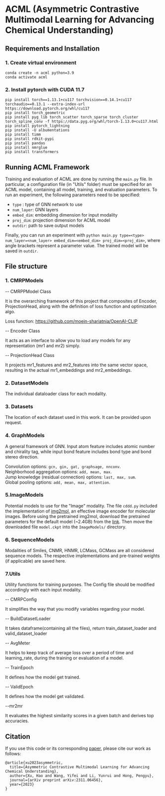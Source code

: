 # ACML (Asymmetric Contrastive Multimodal Learning for Advancing Chemical Understanding)


## Requirements and Installation
### 1. Create virtual environment
```
conda create -n acml python=3.9 
conda activate acml
```

### 2. Install pytorch with CUDA 11.7
```
pip install torch==1.13.1+cu117 torchvision==0.14.1+cu117 torchaudio==0.13.1 --extra-index-url https://download.pytorch.org/whl/cu117 
pip install torch_geometric 
pip install pyg_lib torch_scatter torch_sparse torch_cluster torch_spline_conv -f https://data.pyg.org/whl/torch-1.13.0+cu117.html 
pip install pytorch_lightning 
pip install -U albumentations 
pip install timm 
pip install rdkit-pypi 
pip install pandas 
pip install nmrglue 
pip install transformers
```

## Running ACML Framework
Training and evaluation of ACML are done by running the `main.py` file. In particular, a configuration file (in "Utils" 
folder) must be specified for an ACML model, containing all model, training, and evaluation parameters.
To run an experiment, the following parameters need to be specified:

- `type` : type of GNN network to use
- `num_layer`: GNN layers
- `embed_dim`: embedding dimension for input modality
- `proj_dim`: projection dimension for ACML model
- `outdir`: path to save output models

Finally, you can run an experiment
with `python main.py type=<type> num_layer=<num_layer> embed_dim=<embed_dim> proj_dim=<proj_dim>`,
where angle brackets represent a parameter value. The trained model will be saved in `outdir`.

## File structure
### 1. CMRPModels
-- CMRPPModel Class

It is the overarching framework of this project that composites of Encoder, ProjectionHead,
along with the definition of loss function and optimization algo.

Loss function: https://github.com/moein-shariatnia/OpenAI-CLIP

-- Encoder Class

It acts as an interface to allow you to load any models for any representation (mr1 and mr2) simply.

-- ProjectionHead Class

It projects mr1_features and mr2_features into the same vector space,
resulting in the actual mr1_embeddings and mr2_embeddings.

### 2. DatasetModels
The individual dataloader class for each modality. 

### 3. Datasets
The location of each dataset used in this work. It can be provided upon request. 


### 4. GraphModels
A general framework of GNN. Input atom feature includes atomic number and chirality tag,
while input bond feature includes bond type and bond stereo direction.

Convolution options: `gcn, gin, gat, graphsage, nnconv`. \
Neighborhood aggregation options: `add, mean, max`. \
Jump knowledge (residual connection) options: `last, max, sum`. \
Global pooling options: `add, mean, max, attention`.

### 5.ImageModels

Potential models to use for the "Image" modality. The file `cddd.py` included the implementation of [img2mol](https://github.com/bayer-science-for-a-better-life/Img2Mol/tree/main),
an effective image encoder for molecular images. Before using the pretrained img2mol, download the pretrained parameters
for the default model (~2.4GB) from the [link](https://drive.google.com/file/d/1pk21r4Zzb9ZJkszJwP9SObTlfTaRMMtF/view).
Then move the downloaded file `model.ckpt` into the `ImageModels/` directory.

### 6. SequenceModels
Modalities of Smiles, CNMR, HNMR, LCMass, GCMass are all considered sequence models. The respective implementations and 
pre-trained weights (if applicable) are saved here.

### 7.Utils 
Utility functions for training purposes. The Config file should be modified accordingly with each input modality.

-- CMRPConfig

It simplifies the way that you modify variables regarding your model.

-- BuildDatasetLoader

It takes dataframe(containing all the files), return train_dataset_loader
and valid_dataset_loader

-- AvgMeter

It helps to  keep track of average loss over a period of time and learning_rate,
during the training or evaluation of a model.

-- TrainEpoch

It defines how the model get trained.

-- ValidEpoch

It defines how the model get validated.

--mr2mr

It evaluates the highest similarity scores in a given batch and derives top accuracies.

## Citation 

If you use this code or its corresponding [paper](https://arxiv.org/abs/2311.06456), please cite our work as follows:

```
@article{xu2023asymmetric,
  title={Asymmetric Contrastive Multimodal Learning for Advancing Chemical Understanding},
  author={Xu, Hao and Wang, Yifei and Li, Yunrui and Hong, Pengyu},
  journal={arXiv preprint arXiv:2311.06456},
  year={2023}
}
```


